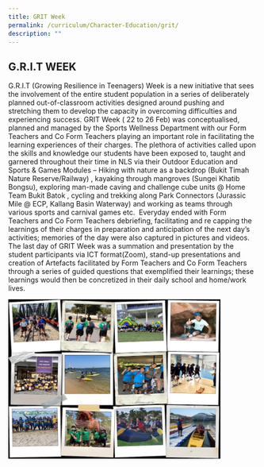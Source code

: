 ```yaml
---
title: GRIT Week
permalink: /curriculum/Character-Education/grit/
description: ""
---
```


## G.R.I.T WEEK

G.R.I.T (Growing Resilience in Teenagers) Week is a new initiative that sees the involvement of the entire student population in a series of deliberately planned out-of-classroom activities designed around pushing and stretching them to develop the capacity in overcoming difficulties and experiencing success. GRIT Week ( 22 to 26 Feb) was conceptualised, planned and managed by the Sports Wellness Department with our Form Teachers and Co Form Teachers playing an important role in facilitating the learning experiences of their charges. The plethora of activities called upon the skills and knowledge our students have been exposed to, taught and garnered throughout their time in NLS via their Outdoor Education and Sports & Games Modules – Hiking with nature as a backdrop (Bukit Timah Nature Reserve/Railway) , kayaking through mangroves (Sungei Khatib Bongsu), exploring man-made caving and challenge cube units @ Home Team Bukit Batok , cycling and trekking along Park Connectors (Jurassic Mile @ ECP, Kallang Basin Waterway) and working as teams through various sports and carnival games etc.  Everyday ended with Form Teachers and Co Form Teachers debriefing, facilitating and re capping the learnings of their charges in preparation and anticipation of the next day’s activities; memories of the day were also captured in pictures and videos. The last day of GRIT Week was a summation and presentation by the student participants via ICT format(Zoom), stand-up presentations and creation of Artefacts facilitated by Form Teachers and Co Form Teachers through a series of guided questions that exemplified their learnings; these learnings would then be concretized in their daily school and home/work lives.

<img src="/images/SWGRIT.jpg" style="width:85%">